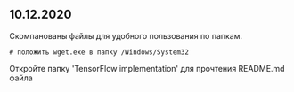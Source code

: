 ## 10.12.2020

Скомпанованы файлы для удобного пользования по папкам.
```
# положить wget.exe в папку /Windows/System32
```
Откройте папку 'TensorFlow implementation' для прочтения README.md файла